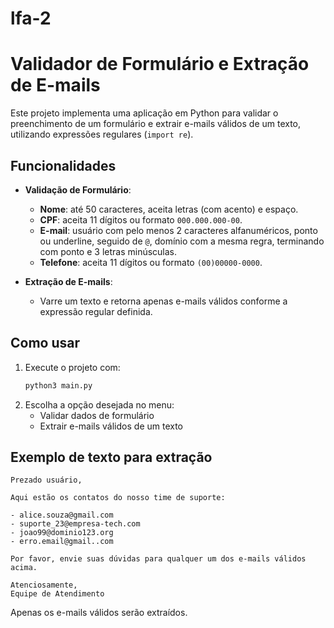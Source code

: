 # lfa-2

# Validador de Formulário e Extração de E-mails

Este projeto implementa uma aplicação em Python para validar o preenchimento de um formulário e extrair e-mails válidos de um texto, utilizando expressões regulares (`import re`).

## Funcionalidades

- **Validação de Formulário**:
  - **Nome**: até 50 caracteres, aceita letras (com acento) e espaço.
  - **CPF**: aceita 11 dígitos ou formato `000.000.000-00`.
  - **E-mail**: usuário com pelo menos 2 caracteres alfanuméricos, ponto ou underline, seguido de `@`, domínio com a mesma regra, terminando com ponto e 3 letras minúsculas.
  - **Telefone**: aceita 11 dígitos ou formato `(00)00000-0000`.

- **Extração de E-mails**:
  - Varre um texto e retorna apenas e-mails válidos conforme a expressão regular definida.

## Como usar

1. Execute o projeto com:
   ```bash
   python3 main.py
   ```
2. Escolha a opção desejada no menu:
   - Validar dados de formulário
   - Extrair e-mails válidos de um texto

## Exemplo de texto para extração

```
Prezado usuário,

Aqui estão os contatos do nosso time de suporte:

- alice.souza@gmail.com
- suporte_23@empresa-tech.com
- joao99@dominio123.org
- erro.email@gmail..com

Por favor, envie suas dúvidas para qualquer um dos e-mails válidos acima.

Atenciosamente,
Equipe de Atendimento
```

Apenas os e-mails válidos serão extraídos.
